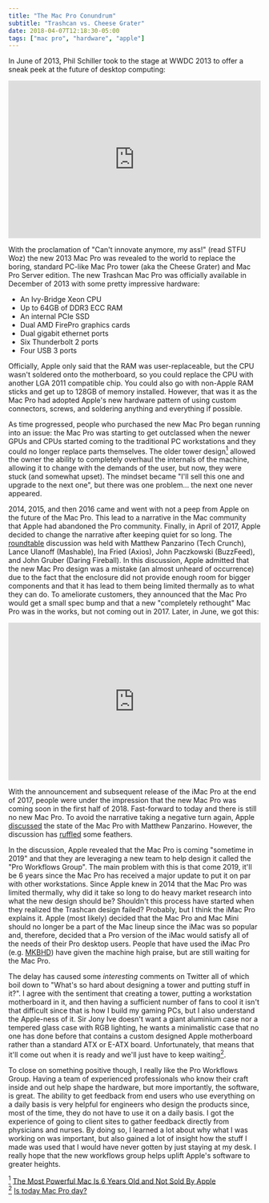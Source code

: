 ```yaml
---
title: "The Mac Pro Conundrum"
subtitle: "Trashcan vs. Cheese Grater"
date: 2018-04-07T12:18:30-05:00
tags: ["mac pro", "hardware", "apple"]
---
```


In June of 2013, Phil Schiller took to the stage at WWDC 2013 to offer a sneak peek at the future of desktop computing:
<div style="position: relative; padding-bottom: 56.25%; padding-top: 30px; height: 0; overflow: hidden;">
  <iframe src="https://www.youtube.com/embed/hIigp_bxUcQ?start=3192&end=3388"
  style="position: absolute; top: 0; left: 0; width: 100%; height: 100%;" allowfullscreen frameborder="0" title="WWDC 2013 Keynote"></iframe>
</div>

With the proclamation of "Can't innovate anymore, my ass!" (read STFU Woz) the new 2013 Mac Pro was revealed to the world to replace the boring, standard PC-like Mac Pro tower (aka the Cheese Grater) and Mac Pro Server edition. The new Trashcan Mac Pro was officially available in December of 2013 with some pretty impressive hardware: 

* An Ivy-Bridge Xeon CPU
* Up to 64GB of DDR3 ECC RAM
* An internal PCIe SSD
* Dual AMD FirePro graphics cards
* Dual gigabit ethernet ports
* Six Thunderbolt 2 ports
* Four USB 3 ports

Officially, Apple only said that the RAM was user-replaceable, but the CPU wasn't soldered onto the motherboard, so you could replace the CPU with another LGA 2011 compatible chip. You could also go with non-Apple RAM sticks and get up to 128GB of memory installed. However, that was it as the Mac Pro had adopted Apple's new hardware pattern of using custom connectors, screws, and soldering anything and everything if possible.

As time progressed, people who purchased the new Mac Pro began running into an issue: the Mac Pro was starting to get outclassed when the newer GPUs and CPUs started coming to the traditional PC workstations and they could no longer replace parts themselves. The older tower design<a href="#note1" id="note1ref"><sup>1</sup></a> allowed the owner the ability to completely overhaul the internals of the machine, allowing it to change with the demands of the user, but now, they were stuck (and somewhat upset). The mindset became "I'll sell this one and upgrade to the next one", but there was one problem... the next one never appeared.

2014, 2015, and then 2016 came and went with not a peep from Apple on the future of the Mac Pro. This lead to a narrative in the Mac community that Apple had abandoned the Pro community. Finally, in April of 2017, Apple decided to change the narrative after keeping quiet for so long. The [roundtable](https://daringfireball.net/2017/04/the_mac_pro_lives) discussion was held with Matthew Panzarino (Tech Crunch), Lance Ulanoff (Mashable), Ina Fried (Axios), John Paczkowski (BuzzFeed), and John Gruber (Daring Fireball). In this discussion, Apple admitted that the new Mac Pro design was a mistake (an almost unheard of occurrence) due to the fact that the enclosure did not provide enough room for bigger components and that it has lead to them being limited thermally as to what they can do. To ameliorate customers, they announced that the Mac Pro would get a small spec bump and that a new "completely rethought" Mac Pro was in the works, but not coming out in 2017. Later, in June, we got this:
<div style="position: relative; padding-bottom: 56.25%; padding-top: 30px; height: 0; overflow: hidden;">
  <iframe src="https://www.youtube.com/embed/oaqHdULqet0?start=2694&end=3061"
  style="position: absolute; top: 0; left: 0; width: 100%; height: 100%;" allowfullscreen frameborder="0" title="WWDC 2017 Keynote"></iframe>
</div>

With the announcement and subsequent release of the iMac Pro at the end of 2017, people were under the impression that the new Mac Pro was coming soon in the first half of 2018. Fast-forward to today and there is still no new Mac Pro. To avoid the narrative taking a negative turn again, Apple [discussed](https://daringfireball.net/linked/2018/04/05/panzer-apple-mac-pro-workflows) the state of the Mac Pro with Matthew Panzarino. However, the discussion has [ruffled](https://mjtsai.com/blog/2018/04/05/new-mac-pro-wont-arrive-until-2019/) some feathers.

In the discussion, Apple revealed that the Mac Pro is coming "sometime in 2019" and that they are leveraging a new team to help design it called the "Pro Workflows Group". The main problem with this is that come 2019, it'll be 6 years since the Mac Pro has received a major update to put it on par with other workstations. Since Apple knew in 2014 that the Mac Pro was limited thermally, why did it take so long to do heavy market research into what the new design should be? Shouldn't this process have started when they realized the Trashcan design failed? Probably, but I think the iMac Pro explains it. Apple (most likely) decided that the Mac Pro and Mac Mini should no longer be a part of the Mac lineup since the iMac was so popular and, therefore, decided that a Pro version of the iMac would satisfy all of the needs of their Pro desktop users. People that have used the iMac Pro (e.g. [MKBHD](https://www.youtube.com/watch?v=jn9mHzXJIV0)) have given the machine high praise, but are still waiting for the Mac Pro.

The delay has caused some _interesting_ comments on Twitter all of which boil down to "What's so hard about designing a tower and putting stuff in it?". I agree with the sentiment that creating a tower, putting a workstation motherboard in it, and then having a sufficient number of fans to cool it isn't that difficult since that is how I build my gaming PCs, but I also understand the Apple-ness of it. Sir Jony Ive doesn't want a giant aluminium case nor a tempered glass case with RGB lighting, he wants a minimalistic case that no one has done before that contains a custom designed Apple motherboard rather than a standard ATX or E-ATX board. Unfortunately, that means that it'll come out when it is ready and we'll just have to keep waiting<a href="#note2" id="note2ref"><sup>2</sup></a>.

To close on something positive though, I really like the Pro Workflows Group. Having a team of experienced professionals who know their craft inside and out help shape the hardware, but more importantly, the software, is great. The ability to get feedback from end users who use everything on a daily basis is very helpful for engineers who design the products since, most of the time, they do not have to use it on a daily basis. I got the experience of going to client sites to gather feedback directly from physicians and nurses. By doing so, I learned a lot about why what I was working on was important, but also gained a lot of insight how the stuff I made was used that I would have never gotten by just staying at my desk. I really hope that the new workflows group helps uplift Apple's software to greater heights.

<a id="note1" href="#note1ref"><sup>1</sup></a> [The Most Powerful Mac Is 6 Years Old and Not Sold By Apple](https://motherboard.vice.com/en_us/article/8xkq8k/mac-pro-upgrade-community) <br>
<a id="note2" href="#note2ref"><sup>2</sup></a> [Is today Mac Pro day?](http://istodaymacproday.com/)
